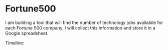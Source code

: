 # Fortune500
I am building a tool that will find the number of technology jobs availabile for each Fortune 500 company. I will collect this information and store it in a Google spreadsheet.


Timeline:

